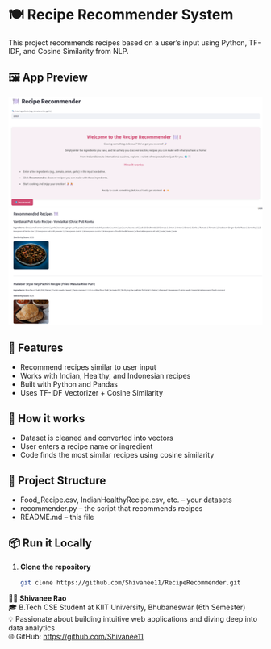 # 🍽️ Recipe Recommender System

This project recommends recipes based on a user’s input using Python, TF-IDF, and Cosine Similarity from NLP.
## 🖼️ App Preview

![App Screenshot](screenshots/Screenshot%202025-05-15%20090444.png)
![App Screenshot](screenshots/Screenshot%202025-05-15%20090543.png)


## 🚀 Features
- Recommend recipes similar to user input
- Works with Indian, Healthy, and Indonesian recipes
- Built with Python and Pandas
- Uses TF-IDF Vectorizer + Cosine Similarity

## 🧠 How it works
- Dataset is cleaned and converted into vectors
- User enters a recipe name or ingredient
- Code finds the most similar recipes using cosine similarity

## 📂 Project Structure
- Food_Recipe.csv, IndianHealthyRecipe.csv, etc. – your datasets
- recommender.py – the script that recommends recipes
- README.md – this file

## 📦 **Run it Locally**

1. **Clone the repository**  
   ```bash
   git clone https://github.com/Shivanee11/RecipeRecommender.git

👩‍💻 **Shivanee Rao**  
🎓 B.Tech CSE Student at KIIT University, Bhubaneswar (6th Semester)  
💡 Passionate about building intuitive web applications and diving deep into data analytics  
🌐 GitHub: https://github.com/Shivanee11
